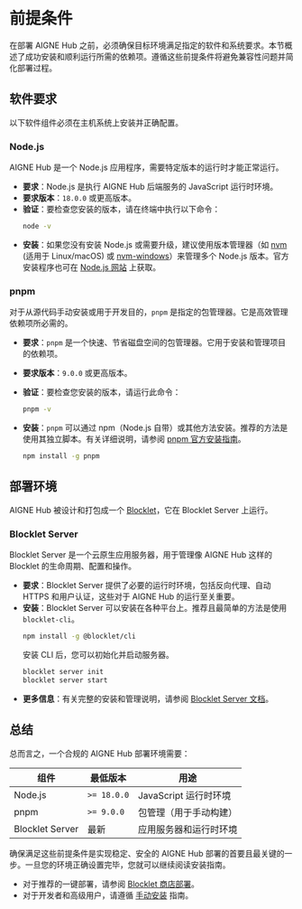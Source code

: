 # 前提条件

在部署 AIGNE Hub 之前，必须确保目标环境满足指定的软件和系统要求。本节概述了成功安装和顺利运行所需的依赖项。遵循这些前提条件将避免兼容性问题并简化部署过程。

## 软件要求

以下软件组件必须在主机系统上安装并正确配置。

### Node.js

AIGNE Hub 是一个 Node.js 应用程序，需要特定版本的运行时才能正常运行。

*   **要求**：Node.js 是执行 AIGNE Hub 后端服务的 JavaScript 运行时环境。
*   **要求版本**：`18.0.0` 或更高版本。
*   **验证**：要检查您安装的版本，请在终端中执行以下命令：
    ```bash Node.js 版本检查 icon=logos:nodejs-icon
    node -v
    ```
*   **安装**：如果您没有安装 Node.js 或需要升级，建议使用版本管理器（如 [nvm](https://github.com/nvm-sh/nvm) (适用于 Linux/macOS) 或 [nvm-windows](https://github.com/coreybutler/nvm-windows)）来管理多个 Node.js 版本。官方安装程序也可在 [Node.js 网站](https://nodejs.org/) 上获取。

### pnpm

对于从源代码手动安装或用于开发目的，`pnpm` 是指定的包管理器。它是高效管理依赖项所必需的。

*   **要求**：`pnpm` 是一个快速、节省磁盘空间的包管理器。它用于安装和管理项目的依赖项。
*   **要求版本**：`9.0.0` 或更高版本。
*   **验证**：要检查您安装的版本，请运行此命令：
    ```bash pnpm 版本检查 icon=logos:pnpm
    pnpm -v
    ```
*   **安装**：`pnpm` 可以通过 npm（Node.js 自带）或其他方法安装。推荐的方法是使用其独立脚本。有关详细说明，请参阅 [pnpm 官方安装指南](https://pnpm.io/installation)。

    ```bash 安装 pnpm icon=logos:pnpm
    npm install -g pnpm
    ```

## 部署环境

AIGNE Hub 被设计和打包成一个 [Blocklet](https://www.blocklet.io/)，它在 Blocklet Server 上运行。

### Blocklet Server

Blocklet Server 是一个云原生应用服务器，用于管理像 AIGNE Hub 这样的 Blocklet 的生命周期、配置和操作。

*   **要求**：Blocklet Server 提供了必要的运行时环境，包括反向代理、自动 HTTPS 和用户认证，这些对于 AIGNE Hub 的运行至关重要。
*   **安装**：Blocklet Server 可以安装在各种平台上。推荐且最简单的方法是使用 `blocklet-cli`。
    ```bash 安装 Blocklet CLI icon=lucide:terminal
    npm install -g @blocklet/cli
    ```
    安装 CLI 后，您可以初始化并启动服务器。
    ```bash 初始化 Blocklet Server icon=lucide:server
    blocklet server init
    blocklet server start
    ```
*   **更多信息**：有关完整的安装和管理说明，请参阅 [Blocklet Server 文档](https://docs.blocklet.io/docs/en/getting-started)。

## 总结

总而言之，一个合规的 AIGNE Hub 部署环境需要：

| 组件             | 最低版本    | 用途                               |
| ---------------- | ----------- | ---------------------------------- |
| Node.js          | `>= 18.0.0` | JavaScript 运行时环境              |
| pnpm             | `>= 9.0.0`  | 包管理（用于手动构建）             |
| Blocklet Server  | 最新        | 应用服务器和运行时环境             |

确保满足这些前提条件是实现稳定、安全的 AIGNE Hub 部署的首要且最关键的一步。一旦您的环境正确设置完毕，您就可以继续阅读安装指南。

- 对于推荐的一键部署，请参阅 [Blocklet 商店部署](./deployment-and-installation-blocklet-store.md)。
- 对于开发者和高级用户，请遵循 [手动安装](./deployment-and-installation-manual-installation.md) 指南。